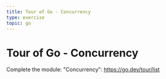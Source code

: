 ```yaml
---
title: Tour of Go - Concurrency
type: exercise
topic: go
---
```


# Tour of Go - Concurrency

Complete the module: "Concurrency": https://go.dev/tour/list
